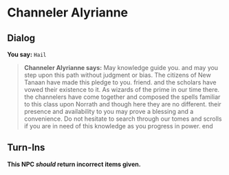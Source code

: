 # Channeler Alyrianne


## Dialog

**You say:** `Hail`



>**Channeler Alyrianne says:** May knowledge guide you. and may you step upon this path without judgment or bias. The citizens of New Tanaan have made this pledge to you. friend. and the scholars have vowed their existence to it. As wizards of the prime in our time there. the channelers have come together and composed the spells familiar to this class upon Norrath and though here they are no different. their presence and availability to you may prove a blessing and a convenience. Do not hesitate to search through our tomes and scrolls if you are in need of this knowledge as you progress in power.
end



## Turn-Ins



**This NPC *should* return incorrect items given.**






